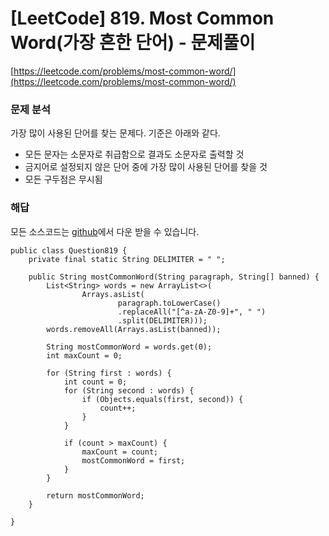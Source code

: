 # [LeetCode] 819. Most Common Word(가장 흔한 단어) - 문제풀이

[https://leetcode.com/problems/most-common-word/](https://leetcode.com/problems/most-common-word/)

### 문제 분석

가장 많이 사용된 단어를 찾는 문제다. 기준은 아래와 같다.
- 모든 문자는 소문자로 취급함으로 결과도 소문자로 출력할 것
- 금지어로 설정되지 않은 단어 중에 가장 많이 사용된 단어를 찾을 것
- 모든 구두점은 무시됨

### 해답

모든 소스코드는 [github](https://github.com/kyoungsun/algorithm-practice)에서 다운 받을 수 있습니다.

```
public class Question819 {
    private final static String DELIMITER = " ";

    public String mostCommonWord(String paragraph, String[] banned) {
        List<String> words = new ArrayList<>(
                Arrays.asList(
                        paragraph.toLowerCase()
                        .replaceAll("[^a-zA-Z0-9]+", " ")
                        .split(DELIMITER)));
        words.removeAll(Arrays.asList(banned));

        String mostCommonWord = words.get(0);
        int maxCount = 0;

        for (String first : words) {
            int count = 0;
            for (String second : words) {
                if (Objects.equals(first, second)) {
                    count++;
                }
            }

            if (count > maxCount) {
                maxCount = count;
                mostCommonWord = first;
            }
        }

        return mostCommonWord;
    }

}
```
